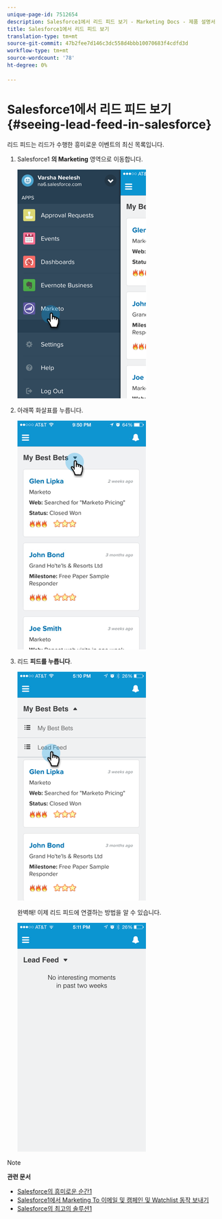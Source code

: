 ```yaml
---
unique-page-id: 7512654
description: Salesforce1에서 리드 피드 보기 - Marketing Docs - 제품 설명서
title: Salesforce1에서 리드 피드 보기
translation-type: tm+mt
source-git-commit: 47b2fee7d146c3dc558d4bbb10070683f4cdfd3d
workflow-type: tm+mt
source-wordcount: '78'
ht-degree: 0%

---
```



# Salesforce1에서 리드 피드 보기 {#seeing-lead-feed-in-salesforce}

리드 피드는 리드가 수행한 흥미로운 이벤트의 최신 목록입니다.

1. Salesforce1 **의 Marketing** 영역으로 이동합니다.

   ![](assets/image2015-4-20-15-3a14-3a15.png)

1. 아래쪽 화살표를 누릅니다.

   ![](assets/image2015-4-23-17-3a7-3a16.png)

1. 리드 **피드를 누릅니다**.

   ![](assets/image2015-4-23-17-3a19-3a16.png)

   완벽해! 이제 리드 피드에 연결하는 방법을 알 수 있습니다.

   ![](assets/image2015-4-23-17-3a20-3a12.png)

>[!NOTE]
>
>**관련 문서**
>
>* [Salesforce의 흥미로운 순간1](interesting-moments-in-salesforce1.md)
>* [Salesforce1에서 Marketing To 이메일 및 캠페인 및 Watchlist 동작 보내기](send-marketo-email-and-campaign-and-watchlist-actions-in-salesforce1.md)
>* [Salesforce의 최고의 솔루션1](best-bets-in-salesforce1.md)

>



